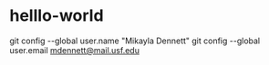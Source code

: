 # helllo-world
git config --global user.name "Mikayla Dennett"
git config --global user.email mdennett@mail.usf.edu
